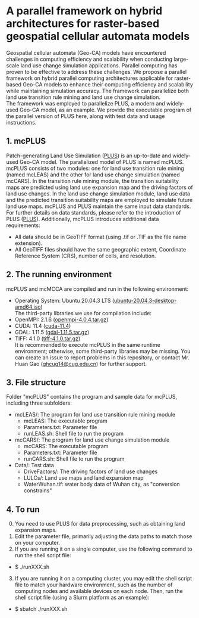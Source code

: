 # A parallel framework on hybrid architectures for raster-based geospatial cellular automata models
Geospatial cellular automata (Geo-CA) models have encountered challenges in computing efficiency and scalability when conducting large-scale land use change simulation applications. Parallel computing has proven to be effective to address these challenges. We propose a parallel framework on hybrid parallel computing architectures applicable for raster-based Geo-CA models to enhance their computing efficiency and scalability while maintaining simulation accuracy. The framework can parallelize both land use transition rule mining and land use change simulation.  
The framework was employed to parallelize PLUS, a modern and widely-used Geo-CA model, as an example. We provide the executable program of the parallel version of PLUS here, along with test data and usage instructions.  

## 1. mcPLUS
Patch-generating Land Use Simulation ([PLUS](https://github.com/HPSCIL/Patch-generating_Land_Use_Simulation_Model.git)) is an up-to-date and widely-used Geo-CA model. The parallelized model of PLUS is named mcPLUS.   
mcPLUS consists of two modules: one for land use transition rule mining (named mcLEAS) and the other for land use change simulation (named mcCARS). In the transition rule mining module, the transition suitability maps are predicted using land use expansion map and the driving factors of land use changes. In the land use change simulation module, land use data and the predicted transition suitability maps are employed to simulate future land use maps. mcPLUS and PLUS maintain the same input data standards. For further details on data standards, please refer to the introduction of PLUS ([PLUS](https://github.com/HPSCIL/Patch-generating_Land_Use_Simulation_Model.git)). Additionally, mcPLUS introduces additional data requirements:
- All data should be in GeoTIFF format (using .tif or .TIF as the file name extension).
- All GeoTIFF files should have the same geographic extent, Coordinate Reference System (CRS), number of cells, and resolution.

## 2. The running environment
mcPLUS and mcMCCA are compiled and run in the following environment:
- Operating System: Ubuntu 20.04.3 LTS ([ubuntu-20.04.3-desktop-amd64.iso](http://lt.releases.ubuntu.com/20.04.3/ubuntu-20.04.3-desktop-amd64.iso))  
The third-party libraries we use for compilation include:
- OpenMPI: 2.1.6 ([openmpi-4.0.4.tar.gz](https://download.open-mpi.org/release/open-mpi/v4.0/openmpi-4.0.4.tar.gz))
- CUDA: 11.4 ([cuda-11.4](https://developer.nvidia.com/cuda-11-4-0-download-archive))
- GDAL: 1.11.5 ([gdal-1.11.5.tar.gz](http://download.osgeo.org/gdal/1.11.5/gdal-1.11.5.tar.gz))
- TIFF: 4.1.0 ([tiff-4.1.0.tar.gz](https://download.osgeo.org/libtiff/tiff-4.1.0.tar.gz))  
It is recommended to execute mcPLUS in the same runtime environment; otherwise, some third-party libraries may be missing. You can create an issue to report problems in this repository, or contact Mr. Huan Gao (ghcug14@cug.edu.cn) for further support.  

## 3. File structure
Folder "mcPLUS" contains the program and sample data for mcPLUS, including three subfolders:
- mcLEAS/:  The program for land use transition rule mining module
  - mcLEAS:         The executable program
  - Parameters.txt: Parameter file
  - runLEAS.sh:     Shell file to run the program
- mcCARS/:  The program for land use change simulation module
  - mcCARS:         The executable program
  - Parameters.txt: Parameter file
  - runCARS.sh:     Shell file to run the program
- Data/:    Test data
  - DriveFactors/:  The driving factors of land use changes
  - LULCs/:         Land use maps and land expansion map
  - WaterWuhan.tif: water body data of Wuhan city,  as "conversion constrains" 

## 4. To run
0. You need to use PLUS for data preprocessing, such as obtaining land expansion maps.
1. Edit the parameter file, primarily adjusting the data paths to match those on your computer.
2. If you are running it on a single computer, use the following command to run the shell script file:  
- $ ./runXXX.sh  
3. If you are running it on a computing cluster, you may edit the shell script file to match your hardware environment, such as the number of computing nodes and available devices on each node. Then, run the shell script file (using a Slurm platform as an example):  
- $ sbatch ./runXXX.sh
